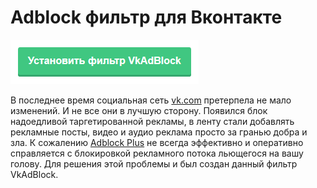 # Adblock фильтр для Вконтакте  

[![Для установки нажмите СЮДА](https://raw.githubusercontent.com/Artalus/vkadblock/master/img/btn.png)](https://subscribe.adblockplus.org/?location=https://raw.githubusercontent.com/Artalus/vkadblock/master/filter.txt)  

В последнее время социальная сеть [vk.com](https://vk.com/) претерпела не мало изменений. И не все они в лучшую сторону. Появился блок надоедливой таргетированной рекламы, в ленту стали добавлять рекламные посты, видео и аудио реклама просто за гранью добра и зла.
К сожалению [Adblock Plus](https://adblockplus.org/ "Официальный сайт Adblock Plus") не всегда эффективно и оперативно справляется с блокировкой рекламного потока льющегося на вашу голову.
Для решения этой проблемы и был создан данный фильтр VkAdBlock.
